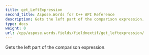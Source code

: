 ```yaml
---
title: get_LeftExpression
second_title: Aspose.Words for C++ API Reference
description: Gets the left part of the comparison expression. 
type: docs
weight: 0
url: /cpp/aspose.words.fields/fieldnextif/get_leftexpression/
---
```


Gets the left part of the comparison expression. 

